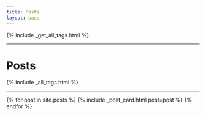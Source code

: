 ```yaml
---
title: Posts
layout: base
---
```


{% include _get_all_tags.html %}

<div class="row">
    <div class="col-lg-2 col-md-0"></div>
    <div class="col-lg-8 col-md-12">
        <hr/>
        <h1>Posts</h1>
        {% include _all_tags.html %}
        <hr/>
        <div class="row">
            <div class="col-12">
                {% for post in site.posts %}
                {% include _post_card.html post=post %}
                {% endfor %}
            </div>
        </div>
    </div>
</div>
